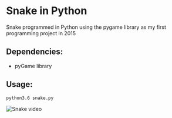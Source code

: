 # Snake in Python
Snake programmed in Python using the pygame library as my first programming project in 2015

## Dependencies:
- pyGame library

## Usage:  
```
python3.6 snake.py
```

![Snake video](https://i.imgur.com/QV4VNt4.gif)
